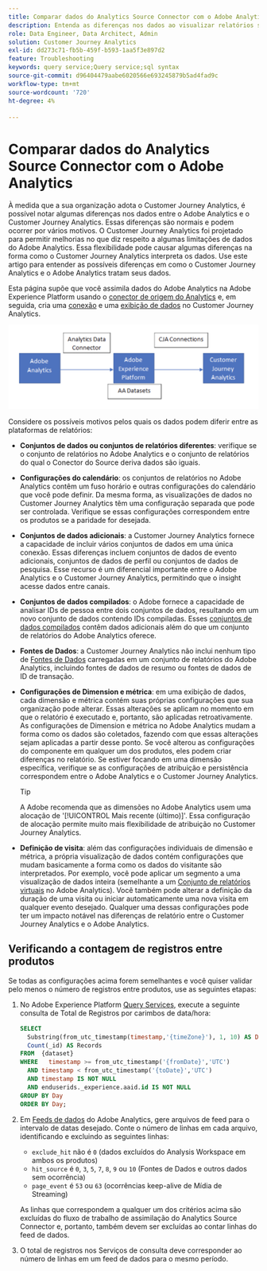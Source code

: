 ```yaml
---
title: Comparar dados do Analytics Source Connector com o Adobe Analytics
description: Entenda as diferenças nos dados ao visualizar relatórios semelhantes no Adobe Analytics e no Customer Journey Analytics.
role: Data Engineer, Data Architect, Admin
solution: Customer Journey Analytics
exl-id: dd273c71-fb5b-459f-b593-1aa5f3e897d2
feature: Troubleshooting
keywords: query service;Query service;sql syntax
source-git-commit: d96404479aabe6020566e693245879b5ad4fad9c
workflow-type: tm+mt
source-wordcount: '720'
ht-degree: 4%

---
```


# Comparar dados do Analytics Source Connector com o Adobe Analytics

À medida que a sua organização adota o Customer Journey Analytics, é possível notar algumas diferenças nos dados entre o Adobe Analytics e o Customer Journey Analytics. Essas diferenças são normais e podem ocorrer por vários motivos. O Customer Journey Analytics foi projetado para permitir melhorias no que diz respeito a algumas limitações de dados do Adobe Analytics. Essa flexibilidade pode causar algumas diferenças na forma como o Customer Journey Analytics interpreta os dados. Use este artigo para entender as possíveis diferenças em como o Customer Journey Analytics e o Adobe Analytics tratam seus dados.

Esta página supõe que você assimila dados do Adobe Analytics na Adobe Experience Platform usando o [conector de origem do Analytics](https://experienceleague.adobe.com/pt-br/docs/experience-platform/sources/ui-tutorials/create/adobe-applications/analytics) e, em seguida, cria uma [conexão](/help/connections/overview.md) e uma [exibição de dados](/help/data-views/data-views.md) no Customer Journey Analytics.

![O fluxo de dados do Adobe Analytics através do conector de dados para a Adobe Experience Platform e para o Customer Journey Analytics usando conexões do CJA.](assets/compare.png)

Considere os possíveis motivos pelos quais os dados podem diferir entre as plataformas de relatórios:

* **Conjuntos de dados ou conjuntos de relatórios diferentes**: verifique se o conjunto de relatórios no Adobe Analytics e o conjunto de relatórios do qual o Conector do Source deriva dados são iguais.
* **Configurações do calendário**: os conjuntos de relatórios no Adobe Analytics contêm um fuso horário e outras configurações do calendário que você pode definir. Da mesma forma, as visualizações de dados no Customer Journey Analytics têm uma configuração separada que pode ser controlada. Verifique se essas configurações correspondem entre os produtos se a paridade for desejada.
* **Conjuntos de dados adicionais**: a Customer Journey Analytics fornece a capacidade de incluir vários conjuntos de dados em uma única conexão. Essas diferenças incluem conjuntos de dados de evento adicionais, conjuntos de dados de perfil ou conjuntos de dados de pesquisa. Esse recurso é um diferencial importante entre o Adobe Analytics e o Customer Journey Analytics, permitindo que o insight acesse dados entre canais.
* **Conjuntos de dados compilados**: o Adobe fornece a capacidade de analisar IDs de pessoa entre dois conjuntos de dados, resultando em um novo conjunto de dados contendo IDs compiladas. Esses [conjuntos de dados compilados](/help/stitching/overview.md) contêm dados adicionais além do que um conjunto de relatórios do Adobe Analytics oferece.
* **Fontes de Dados**: a Customer Journey Analytics não inclui nenhum tipo de [Fontes de Dados](https://experienceleague.adobe.com/pt-br/docs/analytics/import/data-sources/overview) carregadas em um conjunto de relatórios do Adobe Analytics, incluindo fontes de dados de resumo ou fontes de dados de ID de transação.
* **Configurações de Dimension e métrica**: em uma exibição de dados, cada dimensão e métrica contém suas próprias configurações que sua organização pode alterar. Essas alterações se aplicam no momento em que o relatório é executado e, portanto, são aplicadas retroativamente. As configurações de Dimension e métrica no Adobe Analytics mudam a forma como os dados são coletados, fazendo com que essas alterações sejam aplicadas a partir desse ponto. Se você alterou as configurações do componente em qualquer um dos produtos, eles podem criar diferenças no relatório. Se estiver focando em uma dimensão específica, verifique se as configurações de atribuição e persistência correspondem entre o Adobe Analytics e o Customer Journey Analytics.

  >[!TIP]
  >
  >A Adobe recomenda que as dimensões no Adobe Analytics usem uma alocação de &#39;[!UICONTROL Mais recente (último)]&#39;. Essa configuração de alocação permite muito mais flexibilidade de atribuição no Customer Journey Analytics.

* **Definição de visita**: além das configurações individuais de dimensão e métrica, a própria visualização de dados contém configurações que mudam basicamente a forma como os dados do visitante são interpretados. Por exemplo, você pode aplicar um segmento a uma visualização de dados inteira (semelhante a um [Conjunto de relatórios virtuais](https://experienceleague.adobe.com/pt-br/docs/analytics/components/virtual-report-suites/vrs-about) no Adobe Analytics). Você também pode alterar a definição da duração de uma visita ou iniciar automaticamente uma nova visita em qualquer evento desejado. Qualquer uma dessas configurações pode ter um impacto notável nas diferenças de relatório entre o Customer Journey Analytics e o Adobe Analytics.

## Verificando a contagem de registros entre produtos

Se todas as configurações acima forem semelhantes e você quiser validar pelo menos o número de registros entre produtos, use as seguintes etapas:

1. No Adobe Experience Platform [Query Services](https://experienceleague.adobe.com/pt-br/docs/experience-platform/query/home), execute a seguinte consulta de Total de Registros por carimbos de data/hora:

   ```sql
   SELECT
     Substring(from_utc_timestamp(timestamp,'{timeZone}'), 1, 10) AS Day,
     Count(_id) AS Records
   FROM  {dataset}
   WHERE   timestamp >= from_utc_timestamp('{fromDate}','UTC')
     AND timestamp < from_utc_timestamp('{toDate}','UTC')
     AND timestamp IS NOT NULL
     AND enduserids._experience.aaid.id IS NOT NULL
   GROUP BY Day
   ORDER BY Day;
   ```

1. Em [Feeds de dados](https://experienceleague.adobe.com/pt-br/docs/analytics/export/analytics-data-feed/data-feed-overview) do Adobe Analytics, gere arquivos de feed para o intervalo de datas desejado. Conte o número de linhas em cada arquivo, identificando e excluindo as seguintes linhas:

   * `exclude_hit` não é `0` (dados excluídos do Analysis Workspace em ambos os produtos)
   * `hit_source` é `0`, `3`, `5`, `7`, `8`, `9` ou `10` (Fontes de Dados e outros dados sem ocorrência)
   * `page_event` é `53` ou `63` (ocorrências keep-alive de Mídia de Streaming)

   As linhas que correspondem a qualquer um dos critérios acima são excluídas do fluxo de trabalho de assimilação do Analytics Source Connector e, portanto, também devem ser excluídas ao contar linhas do feed de dados.

1. O total de registros nos Serviços de consulta deve corresponder ao número de linhas em um feed de dados para o mesmo período.
